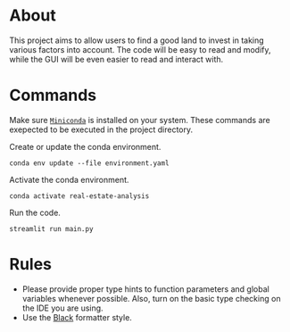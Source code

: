 # About

This project aims to allow users to find a good land to invest in taking various factors into account. The code will be easy to read and modify, while the GUI will be even easier to read and interact with.

# Commands

Make sure [`Miniconda`](https://docs.conda.io/en/latest/miniconda.html) is installed on your system. These commands are exepected to be executed in the project directory.

Create or update the conda environment.

```
conda env update --file environment.yaml
```

Activate the conda environment.

```
conda activate real-estate-analysis
```

Run the code.

```
streamlit run main.py
```

# Rules

- Please provide proper type hints to function parameters and global variables whenever possible. Also, turn on the basic type checking on the IDE you are using.
- Use the [Black](https://github.com/psf/black) formatter style.
